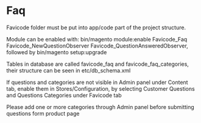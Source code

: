 # Faq

Favicode folder must be put into app/code part of the project structure.

Module can be enabled with: bin/magento module:enable Favicode_Faq Favicode_NewQuestionObserver Favicode_QuestionAnsweredObserver, followed by bin/magento setup:upgrade <br>

Tables in database are called favicode_faq and favicode_faq_categories, their structure can be seen in etc/db_schema.xml 

If questions and categories are not visible in Admin panel under Content tab, enable them in Stores/Configuration, by selecting Customer Questions and Questions Categories under Favicode tab <br>

Please add one or more categories through Admin panel before submitting questions form product page
